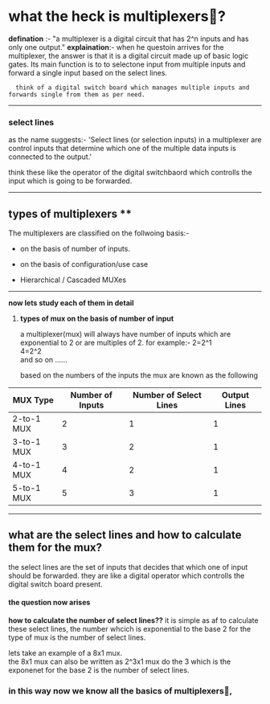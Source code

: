 # what the heck is multiplexers🤔?
  
 **defination** :- "a multiplexer is a digital circuit that has 2^n inputs and has only one output."
           **explaination**:- when he questoin arrives for the multiplexer, the answer is that it is a digital circuit made  up of basic logic gates. Its main function is to to selectone input from multiple inputs and forward a single input based on the select lines.

      think of a digital switch board which manages multiple inputs and forwards single from them as per need.

---
### select lines
   as the name suggests:-
  'Select lines (or selection inputs) in a multiplexer are control inputs that determine which one of the multiple data inputs is connected to the output.'

  think these like the operator of the digital switchbaord which controlls the input which is going to be forwarded.

---

## types of multiplexers **
  
  The multiplexers are classified on the follwoing basis:-
    
 - on the basis of number of inputs.

 - on the basis of configuration/use case

 - Hierarchical / Cascaded MUXes

 ---


 **now lets study each of them in detail**

 1. **types of mux on the basis of number of input** 
    
    a multiplexer(mux) will always have number of inputs which are exponential to 2 or are multiples of 2.
    for example:-
          2=2^1
          <br>
          4=2^2
          <br>
    and so on ......
      
      based on the numbers of the inputs the mux are known as the following
  
| MUX Type     | Number of Inputs | Number of Select Lines | Output Lines |
|--------------|------------------|-------------------------|--------------|
| 2-to-1 MUX   | 2                | 1                       | 1            |
| 3-to-1 MUX   | 3                | 2                       | 1            |
| 4-to-1 MUX   | 4                | 2                       | 1            |
| 5-to-1 MUX   | 5                | 3                       | 1            |

---

## what are the select lines and how to calculate them for the mux?

  the select lines are the set of inputs that decides that which one of input should be forwarded. they
  are like a digital operator which controlls the digital switch board present.

  #### the question now arises
  **how to calculate the number of  select lines??**
    it is simple as af to calculate these select lines, the number whcich is exponential to the base 2 for the
    type of mux is the number of select lines.

  lets take an example of a 8x1 mux.
  <br>
    the 8x1 mux can also be written as 2^3x1 mux do the 3 which is the exponenet for the base 2 is the  number of select lines.

     
### in this way now we know all the basics of multiplexers👏, 

